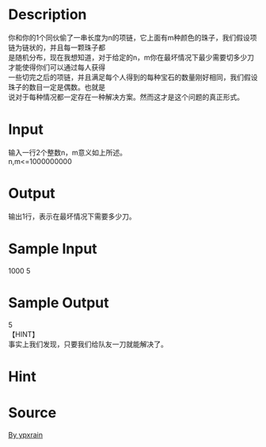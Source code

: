 
# Description

<div class="content"><div>你和你的1个同伙偷了一串长度为n的项链，它上面有m种颜色的珠子，我们假设项链为链状的，并且每一颗珠子都</div>
<div>是随机分布，现在我想知道，对于给定的n，m你在最坏情况下最少需要切多少刀 才能使得你们可以通过每人获得</div>
<div>一些切完之后的项链，并且满足每个人得到的每种宝石的数量刚好相同，我们假设珠子的数目一定是偶数。也就是</div>
<div>说对于每种情况都一定存在一种解决方案。然而这才是这个问题的真正形式。</div>
<p></p></div>

# Input

<div class="content"><div>输入一行2个整数n，m意义如上所述。</div>
<div>n,m&lt;=1000000000</div></div>

# Output

<div class="content"><div>输出1行，表示在最坏情况下需要多少刀。</div>
<p></p></div>

# Sample Input

<div class="content"><span class="sampledata">1000 5</span></div>

# Sample Output

<div class="content"><span class="sampledata">5<br/>
【HINT】<br/>
事实上我们发现，只要我们给队友一刀就能解决了。<br/>
</span></div>

# Hint

<div class="content"><p></p></div>

# Source

<div class="content"><p><a href="problemset.php?search=By ypxrain">By ypxrain</a></p></div>

